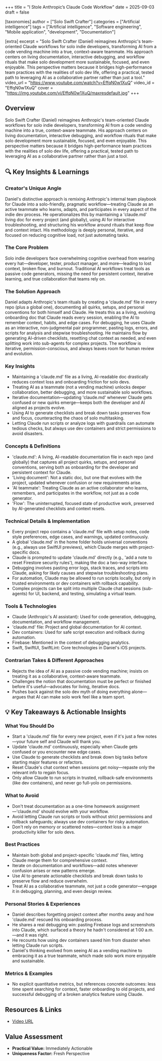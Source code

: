 +++
title = "I Stole Anthropic’s Claude Code Workflow"
date = 2025-09-03
draft = false

[taxonomies]
author = ["Solo Swift Crafter"]
categories = ["Artificial intelligence"]
tags = ["Artificial intelligence", "Software engineering", "Mobile application", "development", "Documentation"]

[extra]
excerpt = "Solo Swift Crafter (Daniel) reimagines Anthropic's team-oriented Claude workflows for solo indie developers, transforming AI from a code vending machine into a true, context-aware teammate. His approach centers on living documentation, interactive debugging, and workflow rituals that make solo development more sustainable, focused, and even enjoyable. This perspective matters because it bridges high-performance team practices with the realities of solo dev life, offering a practical, tested path to leveraging AI as a collaborative partner rather than just a tool."
video_url = "https://www.youtube.com/watch?v=EffqN0w1XuQ"
video_id = "EffqN0w1XuQ"
cover = "https://img.youtube.com/vi/EffqN0w1XuQ/maxresdefault.jpg"
+++

## Overview

Solo Swift Crafter (Daniel) reimagines Anthropic's team-oriented Claude workflows for solo indie developers, transforming AI from a code vending machine into a true, context-aware teammate. His approach centers on living documentation, interactive debugging, and workflow rituals that make solo development more sustainable, focused, and even enjoyable. This perspective matters because it bridges high-performance team practices with the realities of solo dev life, offering a practical, tested path to leveraging AI as a collaborative partner rather than just a tool.

## 🔍 Key Insights & Learnings

### Creator's Unique Angle
Daniel's distinctive approach is remixing Anthropic's internal team playbook for Claude into a solo-friendly, pragmatic workflow—treating Claude as an active teammate who learns, adapts, and participates in every aspect of the indie dev process. He operationalizes this by maintaining a 'claude.md' living doc for every project (and globally), using AI for interactive troubleshooting, and structuring his workflow around rituals that keep flow and context intact. His methodology is deeply personal, iterative, and focused on reducing cognitive load, not just automating tasks.

### The Core Problem
Solo indie developers face overwhelming cognitive overhead from wearing every hat—developer, tester, product manager, and more—leading to lost context, broken flow, and burnout. Traditional AI workflows treat tools as passive code generators, missing the need for persistent context, iterative learning, and true collaboration that teams rely on.

### The Solution Approach
Daniel adapts Anthropic's team rituals by creating a 'claude.md' file in every repo (plus a global one), documenting all quirks, setups, and personal conventions for both himself and Claude. He treats this as a living, evolving onboarding doc that Claude reads every session, enabling the AI to remember context, habits, and edge cases. For debugging, he uses Claude as an interactive, non-judgmental pair programmer, pasting logs, errors, and scripts for analysis and stepwise troubleshooting. He maintains flow by generating AI-driven checklists, resetting chat context as needed, and even splitting work into sub-agents for complex projects. The workflow is iterative, permission-conscious, and always leaves room for human review and evolution.

### Key Insights
- Maintaining a 'claude.md' file as a living, AI-readable doc drastically reduces context loss and onboarding friction for solo devs.
- Treating AI as a teammate (not a vending machine) unlocks deeper collaboration, better debugging, and more sustainable solo workflows.
- Iterative documentation—updating 'claude.md' whenever Claude gets confused or new quirks emerge—keeps both the developer and AI aligned as projects evolve.
- Using AI to generate checklists and break down tasks preserves flow and focus, counteracting the chaos of solo multitasking.
- Letting Claude run scripts or analyze logs with guardrails can automate tedious checks, but always use dev containers and strict permissions to avoid disasters.

### Concepts & Definitions
- 'claude.md': A living, AI-readable documentation file in each repo (and globally) that captures all project quirks, setups, and personal conventions, serving both as onboarding for the developer and persistent context for Claude.
- 'Living document': Not a static doc, but one that evolves with the project, updated whenever confusion or new requirements arise.
- 'AI teammate': Treating Claude as an active collaborator who learns, remembers, and participates in the workflow, not just as a code generator.
- 'Flow': The uninterrupted, focused state of productive work, preserved by AI-generated checklists and context resets.

### Technical Details & Implementation
- Every project repo contains a 'claude.md' file with setup notes, code style preferences, edge cases, and warnings, updated continuously.
- A global 'claude.md' in the home folder holds universal conventions (e.g., always use SwiftUI previews), which Claude merges with project-specific docs.
- Claude is prompted to update 'claude.md' directly (e.g., 'add a note to reset Firestore security rules'), making the doc a two-way interface.
- Debugging involves pasting error logs, stack traces, and scripts into Claude, asking for likely causes and stepwise troubleshooting plans.
- For automation, Claude may be allowed to run scripts locally, but only in trusted environments or dev containers with rollback capability.
- Complex projects can be split into multiple Claude chat sessions (sub-agents) for UI, backend, and testing, simulating a virtual team.

### Tools & Technologies
- Claude (Anthropic's AI assistant): Used for code generation, debugging, documentation, and workflow management.
- 'claude.md' file: Project and global documentation for AI context.
- Dev containers: Used for safe script execution and rollback during automation.
- Firebase: Mentioned in the context of debugging analytics.
- Swift, SwiftUI, SwiftLint: Core technologies in Daniel's iOS projects.

### Contrarian Takes & Different Approaches
- Rejects the idea of AI as a passive code vending machine; insists on treating it as a collaborative, context-aware teammate.
- Challenges the notion that documentation must be perfect or finished before it's useful—advocates for living, iterative docs.
- Pushes back against the solo dev myth of doing everything alone—argues that AI can make solo work feel like a team sport.

## 💡 Key Takeaways & Actionable Insights

### What You Should Do
- Start a 'claude.md' file for every new project, even if it's just a few notes—your future self and Claude will thank you.
- Update 'claude.md' continuously, especially when Claude gets confused or you encounter new edge cases.
- Use Claude to generate checklists and break down big tasks before starting major features or refactors.
- Reset Claude's chat context when sessions get noisy—repaste only the relevant info to regain focus.
- Only allow Claude to run scripts in trusted, rollback-safe environments (like dev containers), and never go full-yolo on permissions.

### What to Avoid
- Don't treat documentation as a one-time homework assignment—'claude.md' should evolve with your workflow.
- Avoid letting Claude run scripts or tools without strict permissions and rollback safeguards; always use dev containers for risky automation.
- Don't rely on memory or scattered notes—context loss is a major productivity killer for solo devs.

### Best Practices
- Maintain both global and project-specific 'claude.md' files, letting Claude merge them for comprehensive context.
- Iterate on documentation and workflows—add notes whenever confusion arises or new patterns emerge.
- Use AI to generate actionable checklists and break down tasks to preserve flow and reduce overwhelm.
- Treat AI as a collaborative teammate, not just a code generator—engage it in debugging, planning, and even design review.

### Personal Stories & Experiences
- Daniel describes forgetting project context after months away and how 'claude.md' rescued his onboarding process.
- He shares a real debugging win: pasting Firebase logs and screenshots into Claude, which surfaced a theory he hadn't considered at 1:00 a.m.—and it was right.
- He recounts how using dev containers saved him from disaster when letting Claude run scripts.
- Daniel's thinking evolved from seeing AI as a vending machine to embracing it as a true teammate, which made solo work more enjoyable and sustainable.

### Metrics & Examples
- No explicit quantitative metrics, but references concrete outcomes: less time spent searching for context, faster onboarding to old projects, and successful debugging of a broken analytics feature using Claude.

## Resources & Links

- [Video URL](https://www.youtube.com/watch?v=EffqN0w1XuQ)

## Value Assessment
- **Practical Value:** Immediately Actionable
- **Uniqueness Factor:** Fresh Perspective

